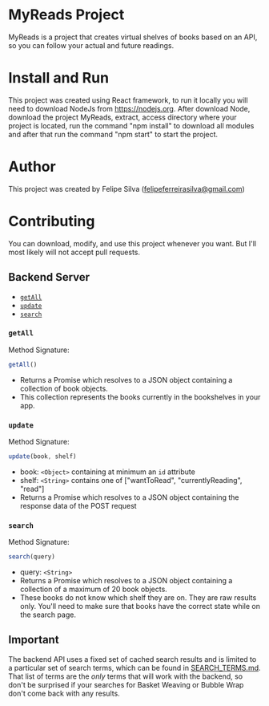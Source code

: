 # MyReads Project

MyReads is a project that creates virtual shelves of books based on an API, so you can follow your actual and future readings.

# Install and Run

This project was created using React framework, to run it locally you will need to download NodeJs from https://nodejs.org. After download Node, download the project MyReads, extract, access directory where your project is located, run the command "npm install" to download all modules and after that run the command "npm start" to start the project.

# Author

This project was created by Felipe Silva (felipeferreirasilva@gmail.com)

# Contributing

You can download, modify, and use this project whenever you want. But I'll most likely will not accept pull requests.

## Backend Server

* [`getAll`](#getall)
* [`update`](#update)
* [`search`](#search)

### `getAll`

Method Signature:

```js
getAll()
```

* Returns a Promise which resolves to a JSON object containing a collection of book objects.
* This collection represents the books currently in the bookshelves in your app.

### `update`

Method Signature:

```js
update(book, shelf)
```

* book: `<Object>` containing at minimum an `id` attribute
* shelf: `<String>` contains one of ["wantToRead", "currentlyReading", "read"]  
* Returns a Promise which resolves to a JSON object containing the response data of the POST request

### `search`

Method Signature:

```js
search(query)
```

* query: `<String>`
* Returns a Promise which resolves to a JSON object containing a collection of a maximum of 20 book objects.
* These books do not know which shelf they are on. They are raw results only. You'll need to make sure that books have the correct state while on the search page.

## Important
The backend API uses a fixed set of cached search results and is limited to a particular set of search terms, which can be found in [SEARCH_TERMS.md](SEARCH_TERMS.md). That list of terms are the _only_ terms that will work with the backend, so don't be surprised if your searches for Basket Weaving or Bubble Wrap don't come back with any results.
